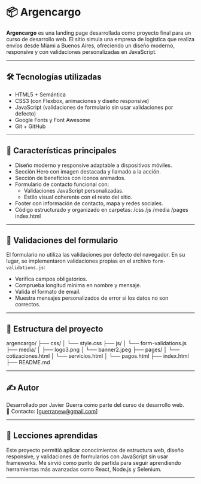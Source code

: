 # 📦 Argencargo

**Argencargo** es una landing page desarrollada como proyecto final para un curso de desarrollo web. El sitio simula una empresa de logística que realiza envíos desde Miami a Buenos Aires, ofreciendo un diseño moderno, responsive y con validaciones personalizadas en JavaScript.

---

## 🛠️ Tecnologías utilizadas

- HTML5 + Semántica
- CSS3 (con Flexbox, animaciones y diseño responsive)
- JavaScript (validaciones de formulario sin usar validaciones por defecto)
- Google Fonts y Font Awesome
- Git + GitHub

---

## 📱 Características principales

- Diseño moderno y responsive adaptable a dispositivos móviles.
- Sección Hero con imagen destacada y llamado a la acción.
- Sección de beneficios con íconos animados.
- Formulario de contacto funcional con:
  - Validaciones JavaScript personalizadas.
  - Estilo visual coherente con el resto del sitio.
- Footer con información de contacto, mapa y redes sociales.
- Código estructurado y organizado en carpetas:
/css
/js
/media
/pages
index.html

---

## 📧 Validaciones del formulario

El formulario no utiliza las validaciones por defecto del navegador. En su lugar, se implementaron validaciones propias en el archivo `form-validations.js`:

- Verifica campos obligatorios.
- Comprueba longitud mínima en nombre y mensaje.
- Valida el formato de email.
- Muestra mensajes personalizados de error si los datos no son correctos.

---

## 📂 Estructura del proyecto

argencargo/
├── css/
│ └── style.css
├── js/
│ └── form-validations.js
├── media/
│ ├── logo3.png
│ └── banner2.jpeg
├── pages/
│ └── cotizaciones.html
│ └── servicios.html
│ └── pagos.html
├── index.html
├── README.md


---

## ✍️ Autor

Desarrollado por Javier Guerra como parte del curso de desarrollo web.  
📩 Contacto: [guerranew@gmail.com]

---

## 🧠 Lecciones aprendidas

Este proyecto permitió aplicar conocimientos de estructura web, diseño responsive, y validaciones de formularios con JavaScript sin usar frameworks. Me sirvió como punto de partida para seguir aprendiendo herramientas más avanzadas como React, Node.js y Selenium.

---

